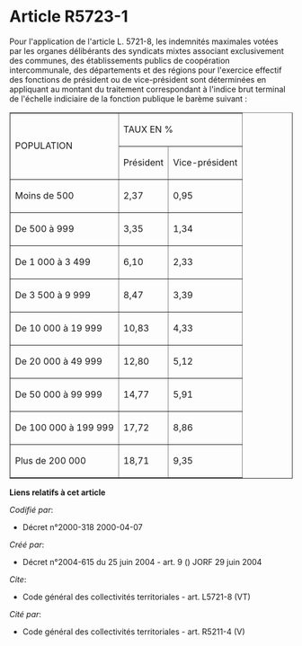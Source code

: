 # Article R5723-1

Pour l'application de l'article L. 5721-8, les indemnités maximales votées par les organes délibérants des syndicats mixtes
associant exclusivement des communes, des établissements publics de coopération intercommunale, des départements et des
régions pour l'exercice effectif des fonctions de président ou de vice-président sont déterminées en appliquant au montant du
traitement correspondant à l'indice brut terminal de l'échelle indiciaire de la fonction publique le barème suivant : 

<table border="1" cellpadding="0" align="center" cellspacing="0">
  <tbody>
    <tr>
      <td rowspan="2">

POPULATION 

</td>
      <td colspan="2">

TAUX EN % 

</td>
    </tr>
    <tr>
      <td>

Président 

</td>
      <td>

Vice-président 

</td>
    </tr>
    <tr>
      <td>

Moins de 500 

</td>
      <td>

2,37 

</td>
      <td>

0,95 

</td>
    </tr>
    <tr>
      <td>

De 500 à 999 

</td>
      <td>

3,35 

</td>
      <td>

1,34 

</td>
    </tr>
    <tr>
      <td>

De 1 000 à 3 499 

</td>
      <td>

6,10 

</td>
      <td>

2,33 

</td>
    </tr>
    <tr>
      <td>

De 3 500 à 9 999 

</td>
      <td>

8,47 

</td>
      <td>

3,39 

</td>
    </tr>
    <tr>
      <td>

De 10 000 à 19 999 

</td>
      <td>

10,83 

</td>
      <td>

4,33 

</td>
    </tr>
    <tr>
      <td>

De 20 000 à 49 999 

</td>
      <td>

12,80 

</td>
      <td>

5,12 

</td>
    </tr>
    <tr>
      <td>

De 50 000 à 99 999 

</td>
      <td>

14,77 

</td>
      <td>

5,91 

</td>
    </tr>
    <tr>
      <td>

De 100 000 à 199 999 

</td>
      <td>

17,72 

</td>
      <td>

8,86 

</td>
    </tr>
    <tr>
      <td>

Plus de 200 000 

</td>
      <td>

18,71 

</td>
      <td>

9,35

</td>
    </tr>
  </tbody>
</table>

**Liens relatifs à cet article**

_Codifié par_:

  - Décret n°2000-318 2000-04-07

_Créé par_:

  - Décret n°2004-615 du 25 juin 2004 - art. 9 () JORF 29 juin 2004

_Cite_:

  - Code général des collectivités territoriales - art. L5721-8 (VT)

_Cité par_:

  - Code général des collectivités territoriales - art. R5211-4 (V)
